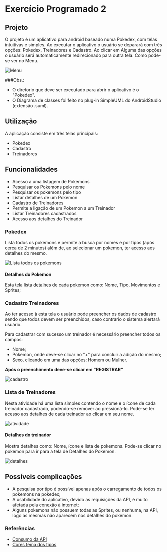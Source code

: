 # Exercício Programado 2

## Projeto

O projeto é um aplicativo para android baseado numa Pokedex, com telas intuitivas e simples.
Ao executar o aplicativo o usuário se deparará com três opções: Pokedex, Treinadores e Cadastro.
Ao clicar em Alguma das opções o usuário será automaticamente redirecionado para outra tela. Como pode-se ver no Menu.


![Menu](https://gitlab.com/GabrielTiveron/ep2/uploads/0d547fd97a31ef228e8d4bf0468ec14c/Menu.png)


###Obs.: 
* O diretorio que deve ser executado para abrir o aplicativo é o "Pokedex".
* O Diagrama de classes foi feito no plug-in SimpleUML do AndroidStudio (extensão .suml).

## Utilização
A aplicação consiste em três telas principais:
* Pokedex
* Cadastro
* Treinadores

## Funcionalidades

* Acesso a uma listagem de Pokemons
* Pesquisar os Pokemons pelo nome
* Pesquisar os pokemons pelo tipo
* Listar detalhes de um Pokemon
* Cadastro de Treinadores
* Permite a ligação de um Pokemon a um Treinador
* Listar Treinadores cadastrados
* Acesso aos detalhes do Treinador

### Pokedex

Lista todos os pokemons e permite a busca por nomes e por tipos (após cerca de 2 minutos)
além de, ao selecionar um pokemon, ter acesso aos detalhes do mesmo.

![Lista todos os pokemons](https://gitlab.com/GabrielTiveron/ep2/uploads/e78226a677b0ac75d5c006591fc4c760/Pokedex.png)


#### Detalhes do Pokemon

Esta tela lista [detalhes](https://gitlab.com/GabrielTiveron/ep2/uploads/69000aaa6698350fdb080c03cea311eb/Detalhes_Pokemon.png) de cada pokemon como: Nome, Tipo, Movimentos e Sprites;

### Cadastro Treinadores

Ao ter acesso à esta tela o usuário pode preencher os dados de cadastro sendo que todos devem ser preenchidos, caso contrario o sistema alertará usuário.

Para cadastrar com sucesso um treinador é necessário preencher todos os campos:
* Nome;
* Pokemon, onde deve-se clicar no "+" para concluir a adição do mesmo;
* Sexo, clicando em uma das opções: Homem ou Mulher.

**Após o preenchimento deve-se clicar em "REGISTRAR"**

![cadastro](https://gitlab.com/GabrielTiveron/ep2/uploads/39d9e6f1a6bee53d01d59cec4dfd15b6/Cadastro_Treinador.png)

### Lista de Treinadores

Nesta atividade há uma lista simples contendo o nome e o ícone de cada treinador cadastrado, podendo-se remover ao pressioná-lo.
Pode-se ter acesso aos detalhes de cada treinador ao clicar em seu nome.

![atividade](https://gitlab.com/GabrielTiveron/ep2/uploads/4513b5b14a54273cd236fbe10d6e6a83/Lista_Treinadores.png)

#### Detalhes do treinador

Mostra detalhes como: Nome, ícone e lista de pokemons.
Pode-se clicar no pokemon para ir para a tela de Detalhes do Pokemon.

![detalhes](https://gitlab.com/GabrielTiveron/ep2/uploads/00fcae993ed8c5c0c47ecdb7a5946b78/Detalhes_Treinador.png)

## Possíveis complicações

* A pesquisa por tipo é possível apenas após o carregamento de todos os pokemons na pokedex;
* A usabilidade do aplicativo, devido as requisições da API, é muito afetada pela conexão à internet;
* Alguns pokemons não possuem todas as Sprites, ou nenhuma, na API, logo as mesmas não aparecem nos detalhes do pokemon.

### Referências

* [Consumo da API](https://square.github.io/retrofit/)
* [Cores tema dos tipos](https://bulbapedia.bulbagarden.net/wiki/Main_Page)
